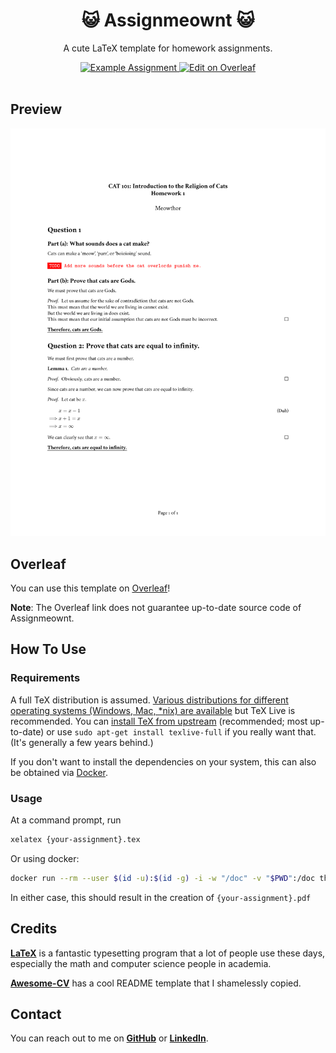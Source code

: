 <h1 align="center">
  😺 Assignmeownt 😺
</h1>

<p align="center">
  A cute LaTeX template for homework assignments.
</p>

<div align="center">
  <a href="./examples/assignment/assignment.pdf">
    <img alt="Example Assignment" src="https://img.shields.io/badge/Assignment-pdf-yellow.svg" />
  </a>
  
  <a href="https://www.overleaf.com/latex/templates/assignmeownt/rvkskjjkzfxc">
    <img alt="Edit on Overleaf" src="https://img.shields.io/badge/Edit%20Assignment-overleaf-green.svg" />
  </a>
</div>

<br />

## Preview

[![Assignment](./examples/assignment/assignment.png)](./examples/assignment/assignment.pdf)

## Overleaf

You can use this template on [Overleaf](https://www.overleaf.com/latex/templates/assignmeownt/rvkskjjkzfxc)!

**Note**: The Overleaf link does not guarantee up-to-date source code of Assignmeownt.

## How To Use

### Requirements

A full TeX distribution is assumed. [Various distributions for different operating systems (Windows, Mac, \*nix) are available](http://tex.stackexchange.com/q/55437) but TeX Live is recommended.
You can [install TeX from upstream](https://tex.stackexchange.com/q/1092) (recommended; most up-to-date) or use `sudo apt-get install texlive-full` if you really want that. (It's generally a few years behind.)

If you don't want to install the dependencies on your system, this can also be obtained via [Docker](https://docker.com).

### Usage

At a command prompt, run

```bash
xelatex {your-assignment}.tex
```

Or using docker:

```bash
docker run --rm --user $(id -u):$(id -g) -i -w "/doc" -v "$PWD":/doc thomasweise/texlive make
```

In either case, this should result in the creation of `{your-assignment}.pdf`

## Credits

[**LaTeX**](https://www.latex-project.org) is a fantastic typesetting program that a lot of people use these days, especially the math and computer science people in academia.

[**Awesome-CV**](https://github.com/posquit0/Awesome-CV) has a cool README template that I shamelessly copied.

## Contact

You can reach out to me on [**GitHub**](https://github.com/madhavan-raja) or [**LinkedIn**](https://www.linkedin.com/in/madhavan-raja/).

